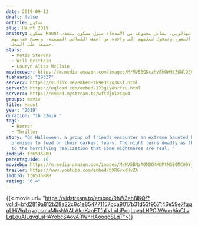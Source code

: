 ```yaml
---
date: 2019-09-13
draft: false
artitle: مسكون
slug: Haunt 2019
arstory: مسكون Haunt في عيد الهالوين، يقابل مجموعة من الأصدقاء منزل مسكون يتغذى
  على أرواح البشر، وتتحول ليلتهم إلى واحدة من أعنف الليالي المميتة، وتصبح حياتهم
  جميعا على المحك.
stars:
  - Katie Stevens
  - Will Brittain
  - Lauryn Alisa McClain
moviecover: https://m.media-amazon.com/images/M/MV5BODczNzBhOWMtZGNlOS00YjBhLWI2ZDgtMzA2MjFkZmJhNTNhXkEyXkFqcGdeQXVyMTQxNzMzNDI@._V1_FMjpg_UX1012_.jpg
fushaarid: "29327"
server2: https://vidlox.me/embed-tk9e3s2q3ksf.html
server3: https://uqload.com/embed-173g1y8hrfzu.html
server4: https://embed.mystream.to/wftdj8izsqw4
groups: movie
title: Haunt
year: "2019"
duration: "1h 32min "
tags:
  - Horror
  - Thriller
story: "On Halloween, a group of friends encounter an extreme haunted house that
  promises to feed on their darkest fears. The night turns deadly as they come
  to the horrifying realization that some nightmares are real. "
imdbid: tt6535880
parentsguide: 16
moviebg: https://m.media-amazon.com/images/M/MV5BNzA0MDQ4MDMtMGE0MC00YjRhLWI2MzItYWFjYzg1MmRhZjQyXkEyXkFqcGdeQXVyMTE4MDg3NTIz._V1_.jpg
trailer: https://www.youtube.com/embed/bXRGvxdHvZA
imdbId: tt6535880
rating: "6.4"
---
```


{{< movie url= "https://vidstream.to/embed/9hW3eh8lKQ/?vclid=bfd2819a812b28a22c9c1e854771157bca9017b31d53f957146e59e7fqqqLHiWqLqvqLsmuMbsNAALAknKzqETfqLvLqLiPpqLqvqLHPCiWAoqAjoCLvLqLeuAILqvqLsHAYobcSAovARWhHAooqoSLqT">}}
